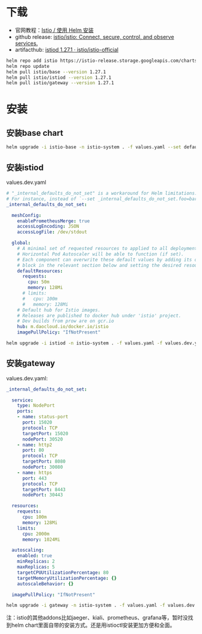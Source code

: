 # 下载

- 官网教程：[Istio / 使用 Helm 安装](https://istio.io/latest/zh/docs/setup/install/helm/)
- github release: [istio/istio: Connect, secure, control, and observe services.](https://github.com/istio/istio)
- artifacthub: [istiod 1.27.1 · istio/istio-official](https://artifacthub.io/packages/helm/istio-official/istiod)

~~~sh
helm repo add istio https://istio-release.storage.googleapis.com/charts
helm repo update
helm pull istio/base --version 1.27.1
helm pull istio/istiod --version 1.27.1
helm pull istio/gateway --version 1.27.1
~~~

# 安装

## 安装base chart

~~~sh
helm upgrade -i istio-base -n istio-system . -f values.yaml --set defaultRevision=default --create-namespace
~~~

## 安装istiod

values.dev.yaml

~~~yaml
# "_internal_defaults_do_not_set" is a workaround for Helm limitations. Users should NOT set "._internal_defaults_do_not_set" explicitly, but rather directly set the fields internally.
# For instance, instead of `--set _internal_defaults_do_not_set.foo=bar``, just set `--set foo=bar`.
_internal_defaults_do_not_set:

  meshConfig:
    enablePrometheusMerge: true
    accessLogEncoding: JSON
    accessLogFile: /dev/stdout

  global:
    # A minimal set of requested resources to applied to all deployments so that
    # Horizontal Pod Autoscaler will be able to function (if set).
    # Each component can overwrite these default values by adding its own resources
    # block in the relevant section below and setting the desired resources values.
    defaultResources:
      requests:
        cpu: 50m
        memory: 128Mi
      # limits:
      #   cpu: 100m
      #   memory: 128Mi
    # Default hub for Istio images.
    # Releases are published to docker hub under 'istio' project.
    # Dev builds from prow are on gcr.io
    hub: m.daocloud.io/docker.io/istio
    imagePullPolicy: "IfNotPresent"
~~~

~~~sh
helm upgrade -i istiod -n istio-system . -f values.yaml -f values.dev.yaml
~~~

## 安装gateway

values.dev.yaml:

~~~yaml
_internal_defaults_do_not_set:

  service:
    type: NodePort
    ports:
    - name: status-port
      port: 15020
      protocol: TCP
      targetPort: 15020
      nodePort: 30520
    - name: http2
      port: 80
      protocol: TCP
      targetPort: 8080
      nodePort: 30080
    - name: https
      port: 443
      protocol: TCP
      targetPort: 8443
      nodePort: 30443

  resources:
    requests:
      cpu: 100m
      memory: 128Mi
    limits:
      cpu: 2000m
      memory: 1024Mi

  autoscaling:
    enabled: true
    minReplicas: 2
    maxReplicas: 5
    targetCPUUtilizationPercentage: 80
    targetMemoryUtilizationPercentage: {}
    autoscaleBehavior: {}

  imagePullPolicy: "IfNotPresent"
~~~

~~~sh
helm upgrade -i gateway -n istio-system . -f values.yaml -f values.dev.yaml
~~~

注：istio的其他addons比如jaeger、kiali、prometheus、grafana等，暂时没找到helm chart里面自带的安装方式。还是用istioctl安装更加方便和全面。

